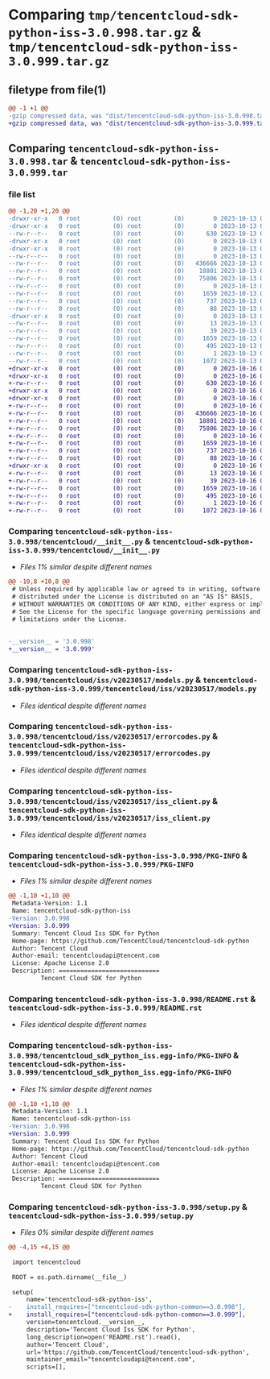 # Comparing `tmp/tencentcloud-sdk-python-iss-3.0.998.tar.gz` & `tmp/tencentcloud-sdk-python-iss-3.0.999.tar.gz`

## filetype from file(1)

```diff
@@ -1 +1 @@
-gzip compressed data, was "dist/tencentcloud-sdk-python-iss-3.0.998.tar", last modified: Fri Oct 13 00:30:50 2023, max compression
+gzip compressed data, was "dist/tencentcloud-sdk-python-iss-3.0.999.tar", last modified: Mon Oct 16 00:29:59 2023, max compression
```

## Comparing `tencentcloud-sdk-python-iss-3.0.998.tar` & `tencentcloud-sdk-python-iss-3.0.999.tar`

### file list

```diff
@@ -1,20 +1,20 @@
-drwxr-xr-x   0 root         (0) root         (0)        0 2023-10-13 00:30:50.000000 tencentcloud-sdk-python-iss-3.0.998/
-drwxr-xr-x   0 root         (0) root         (0)        0 2023-10-13 00:30:50.000000 tencentcloud-sdk-python-iss-3.0.998/tencentcloud/
--rw-r--r--   0 root         (0) root         (0)      630 2023-10-13 00:30:50.000000 tencentcloud-sdk-python-iss-3.0.998/tencentcloud/__init__.py
-drwxr-xr-x   0 root         (0) root         (0)        0 2023-10-13 00:30:50.000000 tencentcloud-sdk-python-iss-3.0.998/tencentcloud/iss/
-drwxr-xr-x   0 root         (0) root         (0)        0 2023-10-13 00:30:50.000000 tencentcloud-sdk-python-iss-3.0.998/tencentcloud/iss/v20230517/
--rw-r--r--   0 root         (0) root         (0)        0 2023-10-13 00:30:50.000000 tencentcloud-sdk-python-iss-3.0.998/tencentcloud/iss/v20230517/__init__.py
--rw-r--r--   0 root         (0) root         (0)   436666 2023-10-13 00:30:50.000000 tencentcloud-sdk-python-iss-3.0.998/tencentcloud/iss/v20230517/models.py
--rw-r--r--   0 root         (0) root         (0)    18801 2023-10-13 00:30:50.000000 tencentcloud-sdk-python-iss-3.0.998/tencentcloud/iss/v20230517/errorcodes.py
--rw-r--r--   0 root         (0) root         (0)    75806 2023-10-13 00:30:50.000000 tencentcloud-sdk-python-iss-3.0.998/tencentcloud/iss/v20230517/iss_client.py
--rw-r--r--   0 root         (0) root         (0)        0 2023-10-13 00:30:50.000000 tencentcloud-sdk-python-iss-3.0.998/tencentcloud/iss/__init__.py
--rw-r--r--   0 root         (0) root         (0)     1659 2023-10-13 00:30:50.000000 tencentcloud-sdk-python-iss-3.0.998/PKG-INFO
--rw-r--r--   0 root         (0) root         (0)      737 2023-10-13 00:30:50.000000 tencentcloud-sdk-python-iss-3.0.998/README.rst
--rw-r--r--   0 root         (0) root         (0)       88 2023-10-13 00:30:50.000000 tencentcloud-sdk-python-iss-3.0.998/setup.cfg
-drwxr-xr-x   0 root         (0) root         (0)        0 2023-10-13 00:30:50.000000 tencentcloud-sdk-python-iss-3.0.998/tencentcloud_sdk_python_iss.egg-info/
--rw-r--r--   0 root         (0) root         (0)       13 2023-10-13 00:30:50.000000 tencentcloud-sdk-python-iss-3.0.998/tencentcloud_sdk_python_iss.egg-info/top_level.txt
--rw-r--r--   0 root         (0) root         (0)       39 2023-10-13 00:30:50.000000 tencentcloud-sdk-python-iss-3.0.998/tencentcloud_sdk_python_iss.egg-info/requires.txt
--rw-r--r--   0 root         (0) root         (0)     1659 2023-10-13 00:30:50.000000 tencentcloud-sdk-python-iss-3.0.998/tencentcloud_sdk_python_iss.egg-info/PKG-INFO
--rw-r--r--   0 root         (0) root         (0)      495 2023-10-13 00:30:50.000000 tencentcloud-sdk-python-iss-3.0.998/tencentcloud_sdk_python_iss.egg-info/SOURCES.txt
--rw-r--r--   0 root         (0) root         (0)        1 2023-10-13 00:30:50.000000 tencentcloud-sdk-python-iss-3.0.998/tencentcloud_sdk_python_iss.egg-info/dependency_links.txt
--rw-r--r--   0 root         (0) root         (0)     1072 2023-10-13 00:30:50.000000 tencentcloud-sdk-python-iss-3.0.998/setup.py
+drwxr-xr-x   0 root         (0) root         (0)        0 2023-10-16 00:29:59.000000 tencentcloud-sdk-python-iss-3.0.999/
+drwxr-xr-x   0 root         (0) root         (0)        0 2023-10-16 00:29:59.000000 tencentcloud-sdk-python-iss-3.0.999/tencentcloud/
+-rw-r--r--   0 root         (0) root         (0)      630 2023-10-16 00:29:59.000000 tencentcloud-sdk-python-iss-3.0.999/tencentcloud/__init__.py
+drwxr-xr-x   0 root         (0) root         (0)        0 2023-10-16 00:29:59.000000 tencentcloud-sdk-python-iss-3.0.999/tencentcloud/iss/
+drwxr-xr-x   0 root         (0) root         (0)        0 2023-10-16 00:29:59.000000 tencentcloud-sdk-python-iss-3.0.999/tencentcloud/iss/v20230517/
+-rw-r--r--   0 root         (0) root         (0)        0 2023-10-16 00:29:59.000000 tencentcloud-sdk-python-iss-3.0.999/tencentcloud/iss/v20230517/__init__.py
+-rw-r--r--   0 root         (0) root         (0)   436666 2023-10-16 00:29:59.000000 tencentcloud-sdk-python-iss-3.0.999/tencentcloud/iss/v20230517/models.py
+-rw-r--r--   0 root         (0) root         (0)    18801 2023-10-16 00:29:59.000000 tencentcloud-sdk-python-iss-3.0.999/tencentcloud/iss/v20230517/errorcodes.py
+-rw-r--r--   0 root         (0) root         (0)    75806 2023-10-16 00:29:59.000000 tencentcloud-sdk-python-iss-3.0.999/tencentcloud/iss/v20230517/iss_client.py
+-rw-r--r--   0 root         (0) root         (0)        0 2023-10-16 00:29:59.000000 tencentcloud-sdk-python-iss-3.0.999/tencentcloud/iss/__init__.py
+-rw-r--r--   0 root         (0) root         (0)     1659 2023-10-16 00:29:59.000000 tencentcloud-sdk-python-iss-3.0.999/PKG-INFO
+-rw-r--r--   0 root         (0) root         (0)      737 2023-10-16 00:29:59.000000 tencentcloud-sdk-python-iss-3.0.999/README.rst
+-rw-r--r--   0 root         (0) root         (0)       88 2023-10-16 00:29:59.000000 tencentcloud-sdk-python-iss-3.0.999/setup.cfg
+drwxr-xr-x   0 root         (0) root         (0)        0 2023-10-16 00:29:59.000000 tencentcloud-sdk-python-iss-3.0.999/tencentcloud_sdk_python_iss.egg-info/
+-rw-r--r--   0 root         (0) root         (0)       13 2023-10-16 00:29:59.000000 tencentcloud-sdk-python-iss-3.0.999/tencentcloud_sdk_python_iss.egg-info/top_level.txt
+-rw-r--r--   0 root         (0) root         (0)       39 2023-10-16 00:29:59.000000 tencentcloud-sdk-python-iss-3.0.999/tencentcloud_sdk_python_iss.egg-info/requires.txt
+-rw-r--r--   0 root         (0) root         (0)     1659 2023-10-16 00:29:59.000000 tencentcloud-sdk-python-iss-3.0.999/tencentcloud_sdk_python_iss.egg-info/PKG-INFO
+-rw-r--r--   0 root         (0) root         (0)      495 2023-10-16 00:29:59.000000 tencentcloud-sdk-python-iss-3.0.999/tencentcloud_sdk_python_iss.egg-info/SOURCES.txt
+-rw-r--r--   0 root         (0) root         (0)        1 2023-10-16 00:29:59.000000 tencentcloud-sdk-python-iss-3.0.999/tencentcloud_sdk_python_iss.egg-info/dependency_links.txt
+-rw-r--r--   0 root         (0) root         (0)     1072 2023-10-16 00:29:59.000000 tencentcloud-sdk-python-iss-3.0.999/setup.py
```

### Comparing `tencentcloud-sdk-python-iss-3.0.998/tencentcloud/__init__.py` & `tencentcloud-sdk-python-iss-3.0.999/tencentcloud/__init__.py`

 * *Files 1% similar despite different names*

```diff
@@ -10,8 +10,8 @@
 # Unless required by applicable law or agreed to in writing, software
 # distributed under the License is distributed on an "AS IS" BASIS,
 # WITHOUT WARRANTIES OR CONDITIONS OF ANY KIND, either express or implied.
 # See the License for the specific language governing permissions and
 # limitations under the License.
 
 
-__version__ = '3.0.998'
+__version__ = '3.0.999'
```

### Comparing `tencentcloud-sdk-python-iss-3.0.998/tencentcloud/iss/v20230517/models.py` & `tencentcloud-sdk-python-iss-3.0.999/tencentcloud/iss/v20230517/models.py`

 * *Files identical despite different names*

### Comparing `tencentcloud-sdk-python-iss-3.0.998/tencentcloud/iss/v20230517/errorcodes.py` & `tencentcloud-sdk-python-iss-3.0.999/tencentcloud/iss/v20230517/errorcodes.py`

 * *Files identical despite different names*

### Comparing `tencentcloud-sdk-python-iss-3.0.998/tencentcloud/iss/v20230517/iss_client.py` & `tencentcloud-sdk-python-iss-3.0.999/tencentcloud/iss/v20230517/iss_client.py`

 * *Files identical despite different names*

### Comparing `tencentcloud-sdk-python-iss-3.0.998/PKG-INFO` & `tencentcloud-sdk-python-iss-3.0.999/PKG-INFO`

 * *Files 1% similar despite different names*

```diff
@@ -1,10 +1,10 @@
 Metadata-Version: 1.1
 Name: tencentcloud-sdk-python-iss
-Version: 3.0.998
+Version: 3.0.999
 Summary: Tencent Cloud Iss SDK for Python
 Home-page: https://github.com/TencentCloud/tencentcloud-sdk-python
 Author: Tencent Cloud
 Author-email: tencentcloudapi@tencent.com
 License: Apache License 2.0
 Description: ============================
         Tencent Cloud SDK for Python
```

### Comparing `tencentcloud-sdk-python-iss-3.0.998/README.rst` & `tencentcloud-sdk-python-iss-3.0.999/README.rst`

 * *Files identical despite different names*

### Comparing `tencentcloud-sdk-python-iss-3.0.998/tencentcloud_sdk_python_iss.egg-info/PKG-INFO` & `tencentcloud-sdk-python-iss-3.0.999/tencentcloud_sdk_python_iss.egg-info/PKG-INFO`

 * *Files 1% similar despite different names*

```diff
@@ -1,10 +1,10 @@
 Metadata-Version: 1.1
 Name: tencentcloud-sdk-python-iss
-Version: 3.0.998
+Version: 3.0.999
 Summary: Tencent Cloud Iss SDK for Python
 Home-page: https://github.com/TencentCloud/tencentcloud-sdk-python
 Author: Tencent Cloud
 Author-email: tencentcloudapi@tencent.com
 License: Apache License 2.0
 Description: ============================
         Tencent Cloud SDK for Python
```

### Comparing `tencentcloud-sdk-python-iss-3.0.998/setup.py` & `tencentcloud-sdk-python-iss-3.0.999/setup.py`

 * *Files 0% similar despite different names*

```diff
@@ -4,15 +4,15 @@
 
 import tencentcloud
 
 ROOT = os.path.dirname(__file__)
 
 setup(
     name='tencentcloud-sdk-python-iss',
-    install_requires=["tencentcloud-sdk-python-common==3.0.998"],
+    install_requires=["tencentcloud-sdk-python-common==3.0.999"],
     version=tencentcloud.__version__,
     description='Tencent Cloud Iss SDK for Python',
     long_description=open('README.rst').read(),
     author='Tencent Cloud',
     url='https://github.com/TencentCloud/tencentcloud-sdk-python',
     maintainer_email="tencentcloudapi@tencent.com",
     scripts=[],
```

